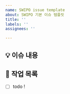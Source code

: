 ```yaml
---
name: SWIPO issue template
about: SWIPO 기본 이슈 템플릿
title: ''
labels: ''
assignees: ''

---
```


## 💡 이슈 내용
<!-- 이슈에 대한 내용을 설명해주세요. -->

## 📝  작업 목록
<!-- 해야 할 일들을 적어주세요. -->
- [ ] todo !
